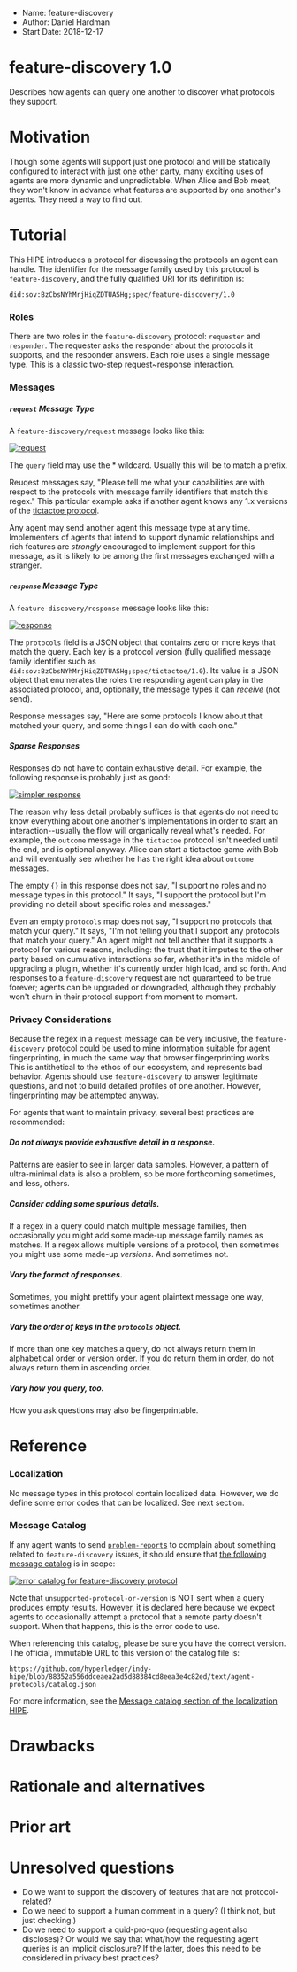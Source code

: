 - Name: feature-discovery
- Author: Daniel Hardman
- Start Date: 2018-12-17

# feature-discovery 1.0
[summary]: #summary

Describes how agents can query one another to discover what protocols
they support.

# Motivation
[motivation]: #motivation

Though some agents will support just one protocol and will be
statically configured to interact with just one other party, many
exciting uses of agents are more dynamic and unpredictable. When
Alice and Bob meet, they won't know in advance what features are
supported by one another's agents. They need a way to find out.

# Tutorial
[tutorial]: #tutorial

This HIPE introduces a protocol for discussing the protocols an agent
can handle. The identifier for the message family used by this protocol is
`feature-discovery`, and the fully qualified URI for its definition is:

    did:sov:BzCbsNYhMrjHiqZDTUASHg;spec/feature-discovery/1.0
    
### Roles

There are two roles in the `feature-discovery` protocol: `requester` and
`responder`. The requester asks the responder about the protocols it
supports, and the responder answers. Each role uses a single message type.
This is a classic two-step request~response interaction.

### Messages
##### `request` Message Type

A `feature-discovery/request` message looks like this:

[![request](request.png)](request.json)

The `query` field may use the * wildcard. Usually this will be to
match a prefix.

Reuqest messages say, "Please tell me what your capabilities are with
respect to the protocols with message family identifiers that match this
regex." This particular example asks if another agent knows any 1.x
versions of the [tictactoe protocol](
https://github.com/hyperledger/indy-hipe/blob/4a17a845da932609f1c6b7b8a4599bb686a1f440/text/protocols/tictactoe-1.0/README.md
).

Any agent may send another agent this message type at any time.
Implementers of agents that intend to support dynamic relationships
and rich features are *strongly* encouraged to implement support
for this message, as it is likely to be among the first messages
exchanged with a stranger.

##### `response` Message Type

A `feature-discovery/response` message looks like this:

[![response](response.png)](response.json)

The `protocols` field is a JSON object that contains zero or more keys that
match the query. Each key is a protocol version (fully qualified message
family identifier such as `did:sov:BzCbsNYhMrjHiqZDTUASHg;spec/tictactoe/1.0`).
Its value is a JSON object that enumerates the roles the responding agent
can play in the associated protocol, and, optionally, the message types it
can *receive* (not send).

Response messages say, "Here are some protocols I know about that matched
your query, and some things I can do with each one."

##### Sparse Responses

Responses do not have to contain exhaustive detail. For example, the following
response is probably just as good:

[![simpler response](simpler-response.png)](simpler-response.json)

The reason why less detail probably suffices is that agents do not need to
know everything about one another's implementations in order to start an
interaction--usually the flow will organically reveal what's needed. For
example, the `outcome` message in the `tictactoe` protocol isn't needed
until the end, and is optional anyway. Alice can start a tictactoe game
with Bob and will eventually see whether he has the right idea about
`outcome` messages.

The empty `{}` in this response does not say, "I support no roles and no
message types in this protocol." It says, "I support the protocol but
I'm providing no detail about specific roles and messages."

Even an empty `protocols` map does not say, "I support no protocols
that match your query." It says, "I'm not telling you that I support any
protocols that match your query." An agent might not tell another that
it supports a protocol for various reasons, including: the trust that
it imputes to the other party based on cumulative interactions so far,
whether it's in the middle of upgrading a plugin, whether it's currently
under high load, and so forth. And responses to a `feature-discovery` request are
not guaranteed to be true forever; agents can be upgraded or downgraded,
although they probably won't churn in their protocol support from moment
to moment.

### Privacy Considerations

Because the regex in a `request` message can be very inclusive, the `feature-discovery`
protocol could be used to mine information suitable for agent fingerprinting,
in much the same way that browser fingerprinting works. This is antithetical
to the ethos of our ecosystem, and represents bad behavior. Agents should
use `feature-discovery` to answer legitimate questions, and not to build detailed
profiles of one another. However, fingerprinting may be attempted
anyway.

For agents that want to maintain privacy, several best practices are
recommended:

##### Do not always provide exhaustive detail in a response.

Patterns are easier to see in larger data samples. However, a pattern
of ultra-minimal data is also a problem, so be more forthcoming sometimes,
and less, others.

##### Consider adding some spurious details.

If a regex in a query could match multiple message families, then occasionally
you might add some made-up message family names as matches. If a regex
allows multiple versions of a protocol, then sometimes you might use some
made-up *versions*. And sometimes not.

##### Vary the format of responses.

Sometimes, you might prettify your agent plaintext message one way,
sometimes another.

##### Vary the order of keys in the `protocols` object.

If more than one key matches a query, do not always return them in
alphabetical order or version order. If you do return them in order,
do not always return them in ascending order.

##### Vary how you query, too.

How you ask questions may also be fingerprintable.
 
# Reference

### Localization
No message types in this protocol contain localized data. However, we
do define some error codes that can be localized. See next section.

### Message Catalog

If any agent wants to send [`problem-report`s](
https://github.com/hyperledger/indy-hipe/blob/6a5e4fe2d7e14953cd8e3aed07d886176332e696/text/error-handling/README.md#the-problem-report-message-type
) to complain about something related to `feature-discovery` issues, it should
ensure that [the following message catalog](catalog.json) is in scope:

[![error catalog for feature-discovery protocol](catalog.png)](catalog.json)

Note that `unsupported-protocol-or-version` is NOT sent when a query produces
empty results. However, it is declared here because we expect agents to
occasionally attempt a protocol that a remote party doesn't support. When
that happens, this is the error code to use.

When referencing this catalog, please be sure you have the correct
version. The official, immutable URL to this version of the catalog file
is:

    https://github.com/hyperledger/indy-hipe/blob/88352a556ddceaea2ad5d88384cd8eea3e4c82ed/text/agent-protocols/catalog.json

For more information, see the [Message catalog section of the localization
HIPE](https://github.com/hyperledger/indy-hipe/blob/95c6261dc6b857a36ceb348276a822dd730a5923/text/localized-messages/README.md#message-codes-and-catalogs).
      

# Drawbacks

# Rationale and alternatives

# Prior art

# Unresolved questions

- Do we want to support the discovery of features that are not protocol-related?
- Do we need to support a human comment in a query? (I think not, but just checking.)
- Do we need to support a quid-pro-quo (requesting agent also discloses)? Or
  would we say that what/how the requesting agent queries is an implicit
  disclosure? If the latter, does this need to be considered in privacy 
  best practices?